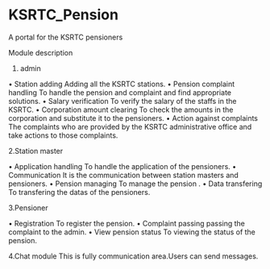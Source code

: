 # KSRTC_Pension
A portal for the KSRTC pensioners

 Module description
 
1. admin

•	Station adding
        Adding all the KSRTC stations.
•	Pension complaint handling
        To handle the pension and complaint and find appropriate solutions.
•	Salary verification
        To verify the salary of the staffs in the KSRTC.
• Corporation amount clearing
        To check the amounts in the corporation and substitute it to the pensioners.
• Action against complaints
        The complaints who are provided by the KSRTC administrative office and take actions to    those complaints.

2.Station master

• Application handling
        To handle the application of the pensioners.
•	Communication
        It is the communication between station masters and pensioners.
•	Pension managing
        To manage the pension .
• Data transfering
        To transfering the datas of the pensioners.

3.Pensioner

•	Registration
        To register the pension.
•	Complaint passing
        passing the complaint to the admin.
•	View pension status
        To viewing the status of the pension.
 
4.Chat module
        This is fully communication area.Users can send messages.
                             
